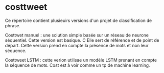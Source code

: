 # costtweet
Ce répertoire  contient plusieuirs versions d'un projet de classification de phrase.

Costtwet manuel : une solution simple basée sur un réseau de neurone séquentiel. Cette version est basique. C Elle sert de référence et de point de départ. Cette version prend en compte la présence de mots et non leur séquence.

Costtweet LSTM : cette verion utilisae un modèle LSTM prenant en compte la séquence de mots. 
Cost est à voir comme un tp de machine learning.

